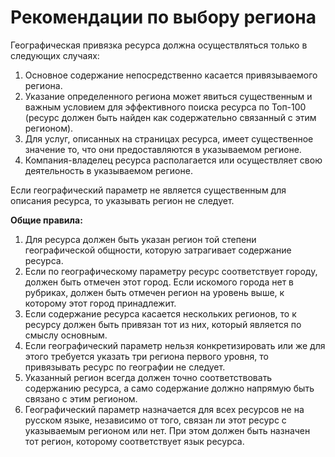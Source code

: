 # Рекомендации по выбору региона

Географическая привязка ресурса должна осуществляться только в следующих случаях:

1. Основное содержание непосредственно касается привязываемого региона.
2. Указание определенного региона может явиться существенным и важным условием для эффективного поиска ресурса по Топ-100 (ресурс должен быть найден как содержательно связанный с этим регионом).
3. Для услуг, описанных на страницах ресурса, имеет существенное значение то, что они предоставляются в указываемом регионе.
4. Компания-владелец ресурса располагается или осуществляет свою деятельность в указываемом регионе.

Если географический параметр не является существенным для описания ресурса, то указывать регион не следует.

**Общие правила:**

1. Для ресурса должен быть указан регион той степени географической общности, которую затрагивает содержание ресурса.
2. Если по географическому параметру ресурс соответствует городу, должен быть отмечен этот город. Если искомого города нет в рубриках, должен быть отмечен регион на уровень выше, к которому этот город принадлежит.
3. Если содержание ресурса касается нескольких регионов, то к ресурсу должен быть привязан тот из них, который является по смыслу основным.
4. Если географический параметр нельзя конкретизировать или же для этого требуется указать три региона первого уровня, то привязывать ресурс по географии не следует.
5. Указанный регион всегда должен точно соответствовать содержанию ресурса, а само содержание должно напрямую быть связано с этим регионом.
6. Географический параметр назначается для всех ресурсов не на русском языке, независимо от того, связан ли этот ресурс с указываемым регионом или нет. При этом должен быть назначен тот регион, которому соответствует язык ресурса.
